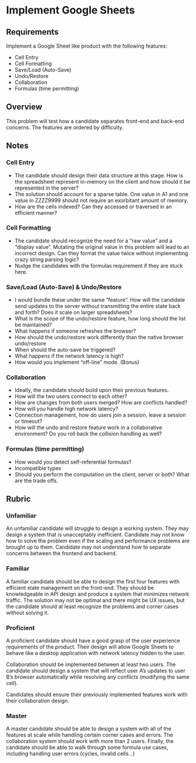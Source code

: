# Implement Google Sheets

## Requirements

Implement a Google Sheet like product with the following features:

* Cell Entry
* Cell Formatting
* Save/Load (Auto-Save)
* Undo/Restore
* Collaboration
* Formulas (time permitting)

## Overview

This problem will test how a candidate separates front-end and back-end concerns. The features are ordered by difficulty.

## Notes

### Cell Entry

* The candidate should design their data structure at this stage. How is the spreadsheet represent in-memory on the client and how should it be represented in the server?
* The solution should account for a sparse table. One value in A1 and one value in ZZZZ9999 should not require an exorbitant amount of memory.
* How are the cells indexed? Can they accessed or traversed in an efficient manner?

### Cell Formatting

* The candidate should recognize the need for a “raw value” and a “display value”. Mutating the original value in this problem will lead to an incorrect design. Can they format the value twice without implementing crazy string parsing logic?
* Nudge the candidates with the formulas requirement if they are stuck here.

### Save/Load (Auto-Save) & Undo/Restore

* I would bundle these under the same “feature”. How will the candidate send updates to the server without transmitting the entire state back and forth? Does it scale on larger spreadsheets?
* What is the scope of the undo/restore feature, how long should the list be maintained?
* What happens if someone refreshes the browser?
* How should the undo/restore work differently than the native browser undo/restore
* When should the auto-save be triggered?
* What happens if the network latency is high?
* How would you implement “off-line” mode. (Bonus)

### Collaboration

* Ideally, the candidate should build upon their previous features.
* How will the two users connect to each other?
* How are changes from both users merged? How are conflicts handled?
* How will you handle high network latency?
* Connection management, how do users join a session, leave a session or timeout?
* How will the undo and restore feature work in a collaborative environment? Do you roll back the collision handling as well?

### Formulas (time permitting)

* How would you detect self-referential formulas?
* Incompatible types
* Should you perform the computation on the client, server or both? What are the trade offs.

## Rubric

### Unfamiliar

An unfamiliar candidate will struggle to design a working system. They may design a system that is unacceptably inefficient. Candidate may not know how to solve the problem even if the scaling and performance problems are brought up to them. Candidate may not understand how to separate concerns between the frontend and backend.

### Familiar

A familiar candidate should be able to design the first four features with efficient state management on the front-end. They should be knowledgeable in API design and produce a system that minimizes network traffic. The solution may not be optimal and there might be UX issues, but the candidate should at least recognize the problems and corner cases without solving it.

### Proficient

A proficient candidate should have a good grasp of the user experience requirements of the product. Their design will allow Google Sheets to behave like a desktop application with network latency hidden to the user.

Collaboration should be implemented between at least two users. The candidate should design a system that will reflect user A’s updates to user B’s browser automatically while resolving any conflicts (modifying the same cell).

Candidates should ensure their previously implemented features work with their collaboration design.

### Master

A master candidate should be able to design a system with all of the features at scale while handling certain corner cases and errors. The collaboration system should work with more than 2 users. Finally, the candidate should be able to walk through some formula use cases, including handling user errors (cycles, invalid cells…)
